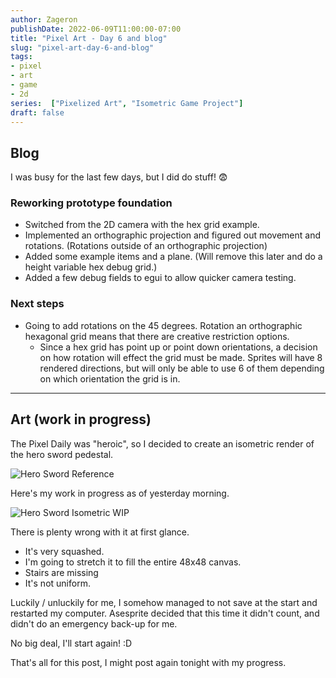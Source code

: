 ```yaml
---
author: Zageron
publishDate: 2022-06-09T11:00:00-07:00
title: "Pixel Art - Day 6 and blog"
slug: "pixel-art-day-6-and-blog"
tags: 
- pixel
- art
- game
- 2d
series:  ["Pixelized Art", "Isometric Game Project"]
draft: false
---
```


## Blog

I was busy for the last few days, but I did do stuff! 😨

### Reworking prototype foundation

- Switched from the 2D camera with the hex grid example.
- Implemented an orthographic projection and figured out movement and rotations.
(Rotations outside of an orthographic projection)
- Added some example items and a plane.
(Will remove this later and do a height variable hex debug grid.)
- Added a few debug fields to egui to allow quicker camera testing.


### Next steps

- Going to add rotations on the 45 degrees.
Rotation an orthographic hexagonal grid means that there are creative restriction options.
  - Since a hex grid has point up or point down orientations,
  a decision on how rotation will effect the grid must be made.
  Sprites will have 8 rendered directions,
  but will only be able to use 6 of them depending on which orientation the grid is in.

----


## Art (work in progress)

The Pixel Daily was "heroic",
 so I decided to create an isometric render of the hero sword pedestal.

![Hero Sword Reference](hero-sword-reference.jpg)

Here's my work in progress as of yesterday morning.

![Hero Sword Isometric WIP](hero-sword-iso-first-draft.png)

There is plenty wrong with it at first glance.

- It's very squashed.
- I'm going to stretch it to fill the entire 48x48 canvas.
- Stairs are missing
- It's not uniform.

Luckily / unluckily for me,
I somehow managed to not save at the start and restarted my computer.
Asesprite decided that this time it didn't count, and didn't do an emergency back-up for me.

No big deal, I'll start again! :D

That's all for this post, I might post again tonight with my progress.
